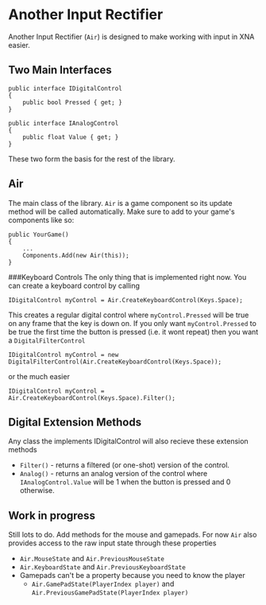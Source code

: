 Another Input Rectifier
=======================

Another Input Rectifier (`Air`) is designed to make working with input in XNA easier.


Two Main Interfaces
-------------------

    public interface IDigitalControl
    {
        public bool Pressed { get; }
    }

    public interface IAnalogControl
    {
        public float Value { get; }
    }

These two form the basis for the rest of the library.

Air
---

The main class of the library. `Air` is a game component so its update method will be called automatically.
Make sure to add to your game's components like so:

    public YourGame()
    {
        ...
        Components.Add(new Air(this));
    }

###Keyboard Controls
The only thing that is implemented right now. You can create a keyboard control by calling

    IDigitalControl myControl = Air.CreateKeyboardControl(Keys.Space);

This creates a regular digital control where `myControl.Pressed` will be true on any frame that the key is down on. If you only want `myControl.Pressed` to be true the first time the button is pressed (i.e. it wont repeat) then you want a `DigitalFilterControl`

    IDigitalControl myControl = new DigitalFilterControl(Air.CreateKeyboardControl(Keys.Space));

or the much easier

    IDigitalControl myControl = Air.CreateKeyboardControl(Keys.Space).Filter();

Digital Extension Methods
-------------------------
Any class the implements IDigitalControl will also recieve these extension methods

 *   `Filter()` - returns a filtered (or one-shot) version of the control.
 *   `Analog()` - returns an analog version of the control where `IAnalogControl.Value` will be 1 when the button is pressed and 0 otherwise.

Work in progress
----------------
Still lots to do. Add methods for the mouse and gamepads. For now `Air` also provides access to the raw input state through these properties

 *   `Air.MouseState` and `Air.PreviousMouseState`
 *   `Air.KeyboardState` and `Air.PreviousKeyboardState`
 *   Gamepads can't be a property because you need to know the player
     -   `Air.GamePadState(PlayerIndex player)` and `Air.PreviousGamePadState(PlayerIndex player)`
